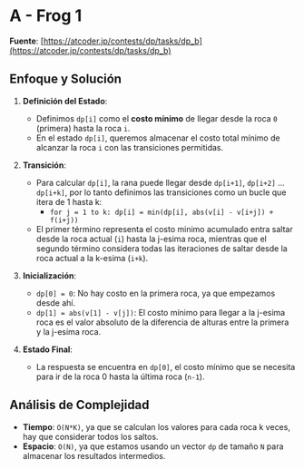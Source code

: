 # A - Frog 1
**Fuente**: [https://atcoder.jp/contests/dp/tasks/dp_b](https://atcoder.jp/contests/dp/tasks/dp_b)

## Enfoque y Solución
1. **Definición del Estado**: 
   - Definimos `dp[i]` como el **costo mínimo** de llegar desde la roca `0` (primera) hasta la roca `i`.
   - En el estado `dp[i]`, queremos almacenar el costo total mínimo de alcanzar la roca `i` con las transiciones permitidas.
  
2. **Transición**: 
   - Para calcular `dp[i]`, la rana puede llegar desde `dp[i+1]`, `dp[i+2]` ... `dp[i+k]`, por lo tanto definimos las transiciones como un bucle que itera de 1 hasta k:
     - `for j = 1 to k: dp[i] = min(dp[i], abs(v[i] - v[i+j]) + f(i+j))`
   - El primer término representa el costo minimo acumulado entra saltar desde la roca actual (`i`) hasta la j-esima roca, mientras que el segundo término considera todas las iteraciones de saltar desde la roca actual a la k-esima (`i+k`).

3. **Inicialización**:
   - `dp[0] = 0`: No hay costo en la primera roca, ya que empezamos desde ahí.
   - `dp[1] = abs(v[1] - v[j])`: El costo mínimo para llegar a la j-esima roca es el valor absoluto de la diferencia de alturas entre la primera y la j-esima roca.
   
4. **Estado Final**: 
   - La respuesta se encuentra en `dp[0]`, el costo mínimo que se necesita para ir de la roca 0 hasta la última roca (`n-1`).

## Análisis de Complejidad
- **Tiempo**: `O(N*K)`, ya que se calculan los valores para cada roca k veces, hay que considerar todos los saltos.
- **Espacio**: `O(N)`, ya que estamos usando un vector `dp` de tamaño `N` para almacenar los resultados intermedios.
